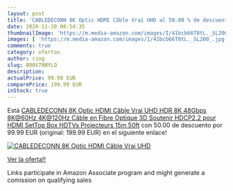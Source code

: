 ```yaml
---
layout: post
title: 'CABLEDECONN 8K Optic HDMI Câble Vrai UHD al 50.00 % de descuento'
date: 2020-11-20 06:54:35
thumbnailImage: 'https://m.media-amazon.com/images/I/41bcb66T8tL._SL200_.jpg'
images: [ 'https://m.media-amazon.com/images/I/41bcb66T8tL._SL200_.jpg' ]
comments: true
category: ofertas
author: ring
slug: B00V7NNYLQ
description:
actualPrice: 99.99 EUR
comparePrice: 199.99 EUR
inStock: true
---
```


Está [CABLEDECONN 8K Optic HDMI Câble Vrai UHD HDR 8K 48Gbps 8K@60Hz 4K@120Hz Câble en Fibre Optique 3D Soutenir HDCP2.2 pour HDMI SetTop Box HDTVs Projecteurs 15m 50ft](https://www.amazon.fr/dp/B00V7NNYLQ/?tag=tolees0d-21) con 50.00 de descuento por 99.99 EUR (original: 199.99 EUR) en el siguiente enlace!

[![CABLEDECONN 8K Optic HDMI Câble Vrai UHD](https://m.media-amazon.com/images/I/41bcb66T8tL._SL200_.jpg)](https://www.amazon.fr/dp/B00V7NNYLQ/?tag=tolees0d-21)

[Ver la oferta!!](https://www.amazon.fr/dp/B00V7NNYLQ/?tag=tolees0d-21)

Links participate in Amazon Associate program and might generate a comission on qualifying sales


